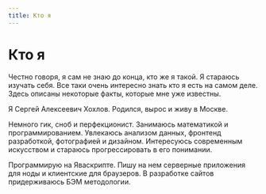 ```yaml
---
title: Кто я
---
```

# Кто я

Честно говоря, я сам не знаю до конца, кто же я такой. Я стараюсь изучать себя. Все таки очень интересно знать кто я есть на самом деле. Здесь описаны некоторые факты, которые мне уже известны.

Я Сергей Алексеевич Хохлов. Родился, вырос и живу в Москве.

Немного гик, сноб и перфекционист. Занимаюсь математикой и программированием. Увлекаюсь анализом данных, фронтенд разработкой, фотографией и дизайном. Интересуюсь современным искусством и стараюсь прогрессировать в его понимании.

Программирую на Яваскрипте. Пишу на нем серверные приложения для ноды и клиентские для браузеров. В разработке сайтов придерживаюсь БЭМ методологии.
